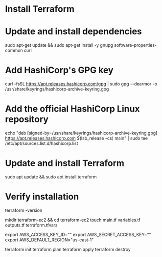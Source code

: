 # Install Terraform

# Update and install dependencies
sudo apt-get update && sudo apt-get install -y gnupg software-properties-common curl

# Add HashiCorp's GPG key
curl -fsSL https://apt.releases.hashicorp.com/gpg | sudo gpg --dearmor -o /usr/share/keyrings/hashicorp-archive-keyring.gpg

# Add the official HashiCorp Linux repository
echo "deb [signed-by=/usr/share/keyrings/hashicorp-archive-keyring.gpg] https://apt.releases.hashicorp.com $(lsb_release -cs) main" | sudo tee /etc/apt/sources.list.d/hashicorp.list
# Update and install Terraform
sudo apt update && sudo apt install terraform

# Verify installation
terraform -version

mkdir terraform-ec2 && cd terraform-ec2
touch main.tf variables.tf outputs.tf terraform.tfvars

export AWS_ACCESS_KEY_ID=""
export AWS_SECRET_ACCESS_KEY=""
export AWS_DEFAULT_REGION="us-east-1"

terraform init
terraform plan
terraform apply
terraform destroy

